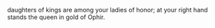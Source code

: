 daughters of kings are among your ladies of honor; at your right hand stands the queen in gold of Ophir.
